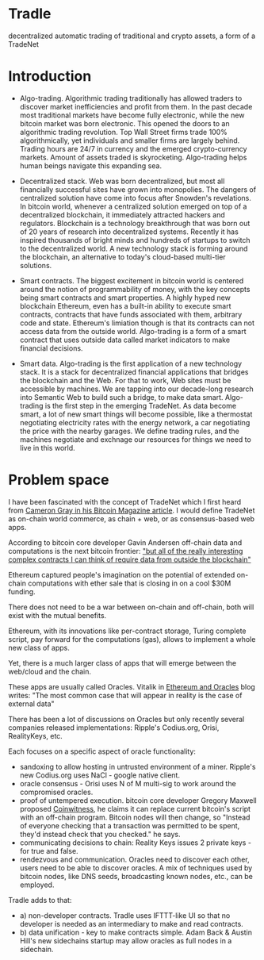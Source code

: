 Tradle
======

decentralized automatic trading of traditional and crypto assets, a form of a TradeNet

Introduction
============

* Algo-trading. Algorithmic trading traditionally has allowed traders to discover market inefficiencies and profit from them. In the past decade most traditional markets have become fully electronic, while the new bitcoin market was born electronic. This opened the doors to an algorithmic trading revolution. Top Wall Street firms trade 100% algorithmically, yet individuals and smaller firms are largely behind. Trading hours are 24/7 in currency and the emerged crypto-currency markets. Amount of assets traded is skyrocketing. Algo-trading helps human beings navigate this expanding sea. 

* Decentralized stack. Web was born decentralized, but most all financially successful sites have grown into monopolies. The dangers of centralized solution have come into focus after Snowden's revelations. In bitcoin world, whenever a centralized solution emerged on top of a decentralized blockchain, it immediately attracted hackers and regulators. Blockchain is a technology breakthrough that was born out of 20 years of research into decentralized systems. Recently it has inspired thousands of bright minds and hundreds of startups to switch to the decentralized world. A new technology stack is forming around the blockchain, an alternative to today's cloud-based multi-tier solutions.

* Smart contracts. The biggest excitement in bitcoin world is centered around the notion of programmability of money,  with the key concepts being smart contracts and smart properties. A highly hyped new blockchain Ethereum, even has a built-in ability to execute smart contracts, contracts that have funds associated with them, arbitrary code and state. Ethereum's limiation though is that its contracts can not access data from the outside world. Algo-trading is a form of a smart contract that uses outside data called market indicators to make financial decisions.

* Smart data. Algo-trading is the first application of a new technology stack. It is a stack  for decentralized financial applications that bridges the blockchain and the Web. For that to work, Web sites must be accessible by machines. We are tapping into our decade-long research into Semantic Web to build such a bridge, to make data smart. Algo-trading is the first step in the emerging TradeNet. As data become smart, a lot of new smart things will become possible, like a thermostat negotiating electricity rates with the energy network, a car negotiating the price with the nearby garages. We define trading rules, and the machines negotiate and exchnage our resources for things we need to live in this world.

Problem space
=============

I have been fascinated with the concept of TradeNet which I first heard from [Cameron Gray in his Bitcoin Magazine article](http://bitcoinmagazine.com/15021/sovereignty-2-0/). I would define TradeNet as on-chain world commerce, as chain + web, or as consensus-based web apps.

According to bitcoin core developer Gavin Andersen off-chain data and computations is the next bitcoin frontier:  ["but all of the really interesting complex contracts I can think of require data from outside the blockchain"](http://gavintech.blogspot.com/2014/06/bit-thereum.html)

Ethereum captured people's imagination on the potential of extended on-chain computations with ether sale that is closing in on a cool $30M funding.

There does not need to be a war between on-chain and off-chain, both will exist with the mutual benefits.

Ethereum, with its innovations like per-contract storage, Turing complete script, pay forward for the computations (gas), allows to implement a whole new class of apps. 

Yet, there is a much larger class of apps that will emerge between the web/cloud and the chain.

These apps are usually called Oracles. Vitalik in [Ethereum and Oracles](https://blog.ethereum.org/2014/07/22/ethereum-and-oracles/) blog writes: "The most common case that will appear in reality is the case of external data"

There has been a lot of discussions on Oracles but only recently several companies released implementations: Ripple's Codius.org, Orisi, RealityKeys, etc. 

Each focuses on a specific aspect of oracle functionality:

* sandoxing to allow hosting in untrusted environment of a miner. Ripple's new Codius.org uses NaCl - google native client.
* oracle consensus - Orisi uses N of M multi-sig to work around the compromised oracles.
* proof of untempered execution. bitcoin core developer Gregory Maxwell proposed [Coinwitness](https://bitcointalk.org/index.php?topic=277389.0), he claims it can replace current bitcoin's script with an off-chain program. Bitcoin nodes will then change, so "Instead of everyone checking that a transaction was permitted to be spent, they'd instead check that you checked." he says.
* communicating decisions to chain: Reality Keys issues 2 private keys - for true and false. 
* rendezvous and communication. Oracles need to discover each other, users need to be able to discover oracles. A mix of techniques used by bitcoin nodes, like DNS seeds, broadcasting known nodes, etc., can be employed.

Tradle adds to that:

* a) non-developer contracts. Tradle uses IFTTT-like UI so that no developer is needed as an intermediary to make and read contracts.
* b) data unification - key to make contracts simple.
Adam Back & Austin Hill's new sidechains startup may allow oracles as full nodes in a sidechain.

